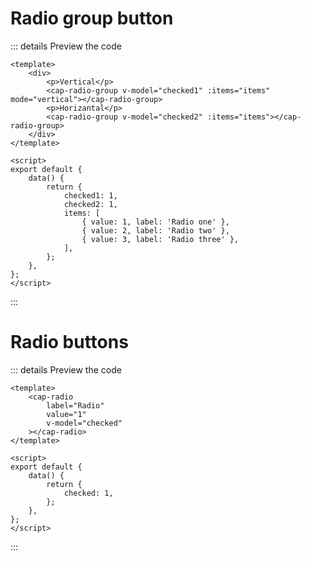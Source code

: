 # Radio group button

<demo-radio-group></demo-radio-group>

::: details Preview the code

```vue
<template>
	<div>
		<p>Vertical</p>
		<cap-radio-group v-model="checked1" :items="items" mode="vertical"></cap-radio-group>
		<p>Horizantal</p>
		<cap-radio-group v-model="checked2" :items="items"></cap-radio-group>
	</div>
</template>

<script>
export default {
	data() {
		return {
			checked1: 1,
			checked2: 1,
			items: [
				{ value: 1, label: 'Radio one' },
				{ value: 2, label: 'Radio two' },
				{ value: 3, label: 'Radio three' },
			],
		};
	},
};
</script>

```

:::
# Radio buttons

<demo-radio></demo-radio>

::: details Preview the code

```vue
<template>
	<cap-radio
		label="Radio"
		value="1"
		v-model="checked"
	></cap-radio>
</template>

<script>
export default {
	data() {
		return {
			checked: 1,
		};
	},
};
</script>
```

:::
